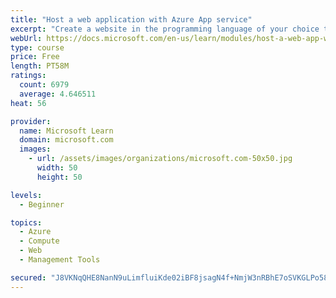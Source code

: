 ```yaml
---
title: "Host a web application with Azure App service"
excerpt: "Create a website in the programming language of your choice through the hosted web app platform in Azure App Service."
webUrl: https://docs.microsoft.com/en-us/learn/modules/host-a-web-app-with-azure-app-service/
type: course
price: Free
length: PT58M
ratings:
  count: 6979
  average: 4.646511
heat: 56

provider:
  name: Microsoft Learn
  domain: microsoft.com
  images:
    - url: /assets/images/organizations/microsoft.com-50x50.jpg
      width: 50
      height: 50

levels:
  - Beginner

topics:
  - Azure
  - Compute
  - Web
  - Management Tools

secured: "J8VKNqQHE8NanN9uLimfluiKde02iBF8jsagN4f+NmjW3nRBhE7oSVKGLPo58jksZSqkMzaw9hl5Es72Y3ct0OoT7jBypujzG2TqUsJtLnAJNnEOAV4GVjciAQ8C5xNmTpJbC5iaQwLdBw3Yea/3Vczbw1D47IUtrQqICPtOS8pc3L/uh06aXQjlQKTNGUmio23A+oSyajhAQ0fa8fx6bqxNFWRjDKFwMJf8i5AUp5QZdeMyPWndhq1KjAmublc6CjaVktPt6itpc5tcqqOgL/cPaVCLdSoDheHkFYUZjj72FxVdrVDso2iueQYfyHIMpRiQbnPV5aNDq2i+I2HL75aNQzpfaAgVXrpuWa9UByJnIkOOHfqfEFjBak9ZLMVYcGS/GWnu7HWJOYsSJnAbB1wD3UfjdXH7fLjO8+jiOxA=;tTRJ3IUDjZ4Ax1Ly5l46zA=="
---
```



